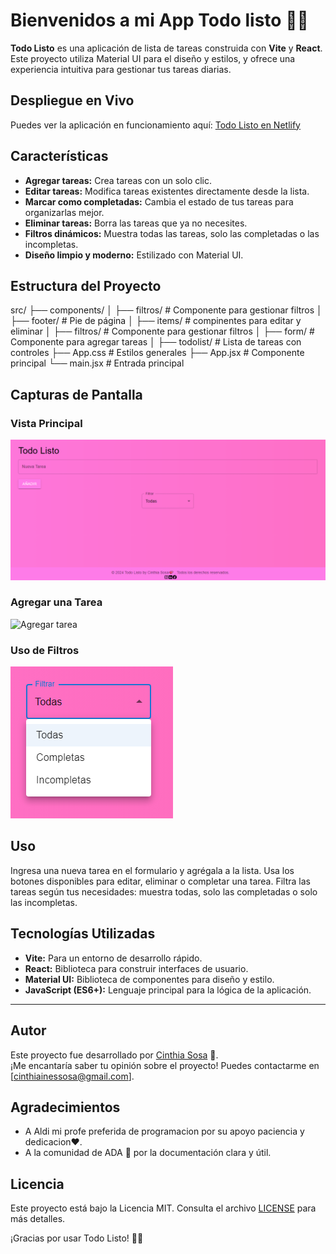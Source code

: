 
# Bienvenidos a mi App Todo listo 📝✨

**Todo Listo** es una aplicación de lista de tareas construida con **Vite** y **React**. Este proyecto utiliza Material UI para el diseño y estilos, y ofrece una experiencia intuitiva para gestionar tus tareas diarias.

## Despliegue en Vivo

Puedes ver la aplicación en funcionamiento aquí: [Todo Listo en Netlify](https://todolistotp.netlify.app/)

## Características

- **Agregar tareas:** Crea tareas con un solo clic.
- **Editar tareas:** Modifica tareas existentes directamente desde la lista.
- **Marcar como completadas:** Cambia el estado de tus tareas para organizarlas mejor.
- **Eliminar tareas:** Borra las tareas que ya no necesites.
- **Filtros dinámicos:** Muestra todas las tareas, solo las completadas o las incompletas.
- **Diseño limpio y moderno:** Estilizado con Material UI.

## Estructura del Proyecto

src/
├── components/
│   ├── filtros/    # Componente para gestionar filtros
│   ├── footer/     # Pie de página
│   ├── items/      # compinentes para editar y eliminar 
│   ├── filtros/    # Componente para gestionar filtros
│   ├── form/       # Componente para agregar tareas
│   ├── todolist/   # Lista de tareas con controles
├── App.css         # Estilos generales
├── App.jsx         # Componente principal
└── main.jsx        # Entrada principal

## Capturas de Pantalla

### Vista Principal
![vista principal](src/assets/Pantalla-principal-todoListo.png)

### Agregar una Tarea
![Agregar tarea](src/assets/añadir-tarea.png)

### Uso de Filtros
![Filtros](src/assets/filtrar.png)

## Uso
Ingresa una nueva tarea en el formulario y agrégala a la lista.
Usa los botones disponibles para editar, eliminar o completar una tarea.
Filtra las tareas según tus necesidades: muestra todas, solo las completadas o solo las incompletas.

## Tecnologías Utilizadas
- **Vite:** Para un entorno de desarrollo rápido.
- **React:** Biblioteca para construir interfaces de usuario.
- **Material UI:** Biblioteca de componentes para diseño y estilo.
- **JavaScript (ES6+):** Lenguaje principal para la lógica de la aplicación.

---

## Autor

Este proyecto fue desarrollado por [Cinthia Sosa](https://github.com/Ramlah23/Todo-Listo-TP-React.git) 🌟.  
¡Me encantaría saber tu opinión sobre el proyecto! Puedes contactarme en [cinthiainessosa@gmail.com].

## Agradecimientos

- A Aldi mi profe preferida de programacion por su apoyo paciencia y dedicacion❤️.  
- A la comunidad de ADA 💞  por la documentación clara y útil.  

## Licencia

Este proyecto está bajo la Licencia MIT. Consulta el archivo [LICENSE](./LICENSE) para más detalles.

¡Gracias por usar Todo Listo! 📝✨